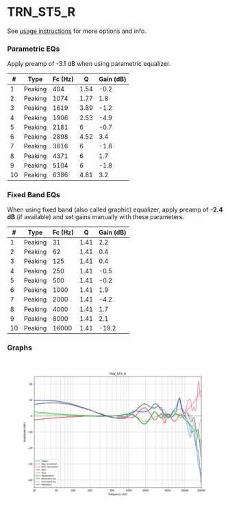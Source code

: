# TRN_ST5_R
See [usage instructions](https://github.com/jaakkopasanen/AutoEq#usage) for more options and info.

### Parametric EQs
Apply preamp of -3.1 dB when using parametric equalizer.

|   # | Type    |   Fc (Hz) |    Q |   Gain (dB) |
|-----|---------|-----------|------|-------------|
|   1 | Peaking |       404 | 1.54 |        -0.2 |
|   2 | Peaking |      1074 | 1.77 |         1.8 |
|   3 | Peaking |      1619 | 3.89 |        -1.2 |
|   4 | Peaking |      1906 | 2.53 |        -4.9 |
|   5 | Peaking |      2181 | 6    |        -0.7 |
|   6 | Peaking |      2898 | 4.52 |         3.4 |
|   7 | Peaking |      3816 | 6    |        -1.8 |
|   8 | Peaking |      4371 | 6    |         1.7 |
|   9 | Peaking |      5104 | 6    |        -1.8 |
|  10 | Peaking |      6386 | 4.81 |         3.2 |

### Fixed Band EQs
When using fixed band (also called graphic) equalizer, apply preamp of **-2.4 dB** (if available) and set gains manually with these parameters.

|   # | Type    |   Fc (Hz) |    Q |   Gain (dB) |
|-----|---------|-----------|------|-------------|
|   1 | Peaking |        31 | 1.41 |         2.2 |
|   2 | Peaking |        62 | 1.41 |         0.4 |
|   3 | Peaking |       125 | 1.41 |         0.4 |
|   4 | Peaking |       250 | 1.41 |        -0.5 |
|   5 | Peaking |       500 | 1.41 |        -0.2 |
|   6 | Peaking |      1000 | 1.41 |         1.9 |
|   7 | Peaking |      2000 | 1.41 |        -4.2 |
|   8 | Peaking |      4000 | 1.41 |         1.7 |
|   9 | Peaking |      8000 | 1.41 |         2.1 |
|  10 | Peaking |     16000 | 1.41 |       -19.2 |

### Graphs
![](./TRN_ST5_R.png)
